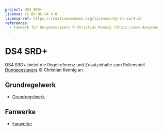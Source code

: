 ```yaml
---
project: DS4 SRD+
license: CC BY-NC-SA 4.0
licence-ref: https://creativecommons.org/licenses/by-nc-sa/4.0/
references: 
  - Fanwerk for Dungeonslayers © Christian Kennig (https://www.dungeonslayers.net/)
---
```


# DS4 SRD+

DS4 SRD+ bietet die Regelreferenz und Zusatzinhalte zum Rollenspiel [Dungeonslayers](https://www.dungeonslayers.net) © Christian Kennig an.

## Grundregelwerk

- [Grundregelwerk](grw/index.md)

## Fanwerke

- [Fanwerke](fanwerk/index.md)
